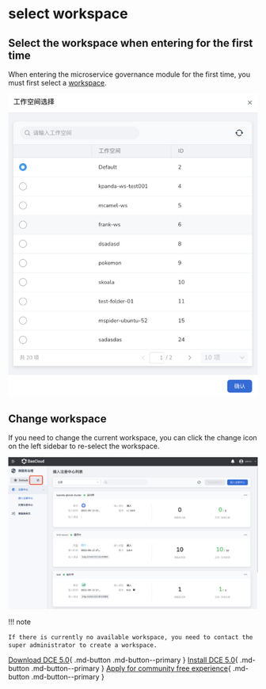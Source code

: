 # select workspace

## Select the workspace when entering for the first time

When entering the microservice governance module for the first time, you must first select a [workspace](../ghippo/04UserGuide/02Workspace/Workspaces.md).

![Select Workspace](./workspace.png)

## Change workspace

If you need to change the current workspace, you can click the change icon on the left sidebar to re-select the workspace.

![Change Workspace](./change-ws.png)

!!! note

    If there is currently no available workspace, you need to contact the super administrator to create a workspace.

[Download DCE 5.0](../download/dce5.md){ .md-button .md-button--primary }
[Install DCE 5.0](../install/intro.md){ .md-button .md-button--primary }
[Apply for community free experience](../dce/license0.md){ .md-button .md-button--primary }